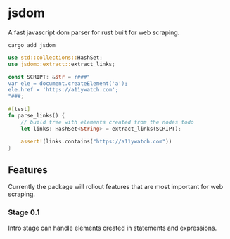 # jsdom

A fast javascript dom parser for rust built for web scraping.

`cargo add jsdom`

```rust
use std::collections::HashSet;
use jsdom::extract::extract_links;

const SCRIPT: &str = r###"
var ele = document.createElement('a');
ele.href = 'https://a11ywatch.com';
"###;

#[test]
fn parse_links() {
    // build tree with elements created from the nodes todo
    let links: HashSet<String> = extract_links(SCRIPT);

    assert!(links.contains("https://a11ywatch.com"))
}
```

## Features

Currently the package will rollout features that are most important for web scraping.

### Stage 0.1

Intro stage can handle elements created in statements and expressions.